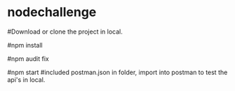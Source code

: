 # nodechallenge

#Download or clone the project in local.

#npm install

#npm audit fix

#npm start
#included postman.json in folder, import into postman to test the api's in local.
#

